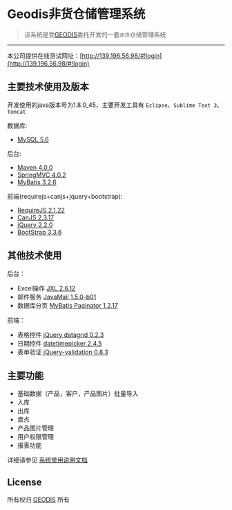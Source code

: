 # Geodis非货仓储管理系统

> 该系统是受[GEODIS](http://www.geodis.com/)委托开发的一套`非货`仓储管理系统

---

本公司提供在线测试网址：[http://139.196.56.98/#!login](http://139.196.56.98/#!login)

## 主要技术使用及版本

开发使用的java版本号为1.8.0_45，主要开发工具有 `Eclipse`、`Sublime Text 3`、`Tomcat`

数据库:
- [MySQL 5.6](https://www.mysql.com/)

后台:
- [Maven 4.0.0](https://maven.apache.org/)
- [SpringMVC 4.0.2](http://projects.spring.io/spring-framework/)
- [MyBatis 3.2.6](http://www.mybatis.org/mybatis-3/)

前端(requirejs+canjs+jquery+bootstrap):
- [RequireJS 2.1.22](http://requirejs.org/)
- [CanJS 2.3.17](https://canjs.com/)
- [jQuery 2.2.0](https://jquery.com/)
- [BootStrap 3.3.6](http://getbootstrap.com/)

## 其他技术使用

后台：
- Excel操作 [JXL 2.6.12](http://jexcelapi.sourceforge.net/)
- 邮件服务 [JavaMail 1.5.0-b01](http://www.oracle.com/technetwork/java/javamail/index.html)
- 数据库分页 [MyBatis Paginator 1.2.17](https://github.com/miemiedev/mybatis-paginator)

前端：
- 表格控件 [jQuery datagrid 0.2.3](http://labs.creative-area.net/jquery.datagrid/)
- 日期控件 [datetimepicker 2.4.5](https://github.com/xdan/datetimepicker)
- 表单验证 [jQuery-validation 0.8.3](http://jqueryvalidation.org/)

## 主要功能

* 基础数据（产品，客户，产品图片）批量导入
* 入库
* 出库
* 盘点
* 产品图片管理
* 用户权限管理
* 报表功能

详细请参见 [系统使用说明文档]('./Instruction.html')

## License

所有权归 [GEODIS](http://www.geodis.com/) 所有